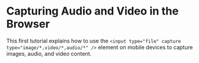 # Capturing Audio and Video in the Browser

This first tutorial explains how to use the `<input type="file" capture type="image/*,video/*,audio/*" />` element on mobile devices to capture images, audio, and video content.

<YouTube
    title="Capturing Media on Mobile Devices"
    url="https://www.youtube.com/embed/dbrez37HlJM"
/>
